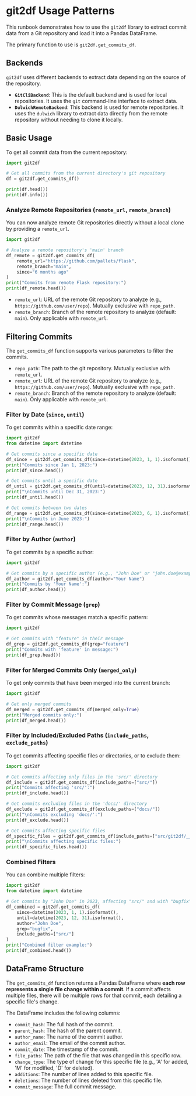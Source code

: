 # git2df Usage Patterns

This runbook demonstrates how to use the `git2df` library to extract commit data from a Git repository and load it into a Pandas DataFrame.

The primary function to use is `git2df.get_commits_df`.

## Backends

`git2df` uses different backends to extract data depending on the source of the repository.

*   **`GitCliBackend`**: This is the default backend and is used for local repositories. It uses the `git` command-line interface to extract data.
*   **`DulwichRemoteBackend`**: This backend is used for remote repositories. It uses the `dulwich` library to extract data directly from the remote repository without needing to clone it locally.

## Basic Usage

To get all commit data from the current repository:

```python
import git2df

# Get all commits from the current directory's git repository
df = git2df.get_commits_df()

print(df.head())
print(df.info())
```

### Analyze Remote Repositories (`remote_url`, `remote_branch`)

You can now analyze remote Git repositories directly without a local clone by providing a `remote_url`.

```python
import git2df

# Analyze a remote repository's 'main' branch
df_remote = git2df.get_commits_df(
    remote_url="https://github.com/pallets/flask",
    remote_branch="main",
    since="6 months ago"
)
print("Commits from remote Flask repository:")
print(df_remote.head())
```

*   `remote_url`: URL of the remote Git repository to analyze (e.g., `https://github.com/user/repo`). Mutually exclusive with `repo_path`.
*   `remote_branch`: Branch of the remote repository to analyze (default: `main`). Only applicable with `remote_url`.

## Filtering Commits

The `get_commits_df` function supports various parameters to filter the commits.

*   `repo_path`: The path to the git repository. Mutually exclusive with `remote_url`.
*   `remote_url`: URL of the remote Git repository to analyze (e.g., `https://github.com/user/repo`). Mutually exclusive with `repo_path`.
*   `remote_branch`: Branch of the remote repository to analyze (default: `main`). Only applicable with `remote_url`.

### Filter by Date (`since`, `until`)

To get commits within a specific date range:

```python
import git2df
from datetime import datetime

# Get commits since a specific date
df_since = git2df.get_commits_df(since=datetime(2023, 1, 1).isoformat())
print("Commits since Jan 1, 2023:")
print(df_since.head())

# Get commits until a specific date
df_until = git2df.get_commits_df(until=datetime(2023, 12, 31).isoformat())
print("\nCommits until Dec 31, 2023:")
print(df_until.head())

# Get commits between two dates
df_range = git2df.get_commits_df(since=datetime(2023, 6, 1).isoformat(), until=datetime(2023, 6, 30).isoformat())
print("\nCommits in June 2023:")
print(df_range.head())
```

### Filter by Author (`author`)

To get commits by a specific author:

```python
import git2df

# Get commits by a specific author (e.g., "John Doe" or "john.doe@example.com")
df_author = git2df.get_commits_df(author="Your Name")
print("Commits by 'Your Name':")
print(df_author.head())
```

### Filter by Commit Message (`grep`)

To get commits whose messages match a specific pattern:

```python
import git2df

# Get commits with "feature" in their message
df_grep = git2df.get_commits_df(grep="feature")
print("Commits with 'feature' in message:")
print(df_grep.head())
```

### Filter for Merged Commits Only (`merged_only`)

To get only commits that have been merged into the current branch:

```python
import git2df

# Get only merged commits
df_merged = git2df.get_commits_df(merged_only=True)
print("Merged commits only:")
print(df_merged.head())
```

### Filter by Included/Excluded Paths (`include_paths`, `exclude_paths`)

To get commits affecting specific files or directories, or to exclude them:

```python
import git2df

# Get commits affecting only files in the 'src/' directory
df_include = git2df.get_commits_df(include_paths=["src/"])
print("Commits affecting 'src/':")
print(df_include.head())

# Get commits excluding files in the 'docs/' directory
df_exclude = git2df.get_commits_df(exclude_paths=["docs/"])
print("\nCommits excluding 'docs/':")
print(df_exclude.head())

# Get commits affecting specific files
df_specific_files = git2df.get_commits_df(include_paths=["src/git2df/__init__.py", "src/git2df/backends.py"])
print("\nCommits affecting specific files:")
print(df_specific_files.head())
```

### Combined Filters

You can combine multiple filters:

```python
import git2df
from datetime import datetime

# Get commits by "John Doe" in 2023, affecting "src/" and with "bugfix" in message
df_combined = git2df.get_commits_df(
    since=datetime(2023, 1, 1).isoformat(),
    until=datetime(2023, 12, 31).isoformat(),
    author="John Doe",
    grep="bugfix",
    include_paths=["src/"]
)
print("Combined filter example:")
print(df_combined.head())
```

## DataFrame Structure

The `get_commits_df` function returns a Pandas DataFrame where **each row represents a single file change within a commit**. If a commit affects multiple files, there will be multiple rows for that commit, each detailing a specific file's change.

The DataFrame includes the following columns:

*   `commit_hash`: The full hash of the commit.
*   `parent_hash`: The hash of the parent commit.
*   `author_name`: The name of the commit author.
*   `author_email`: The email of the commit author.
*   `commit_date`: The timestamp of the commit.
*   `file_paths`: The path of the file that was changed in this specific row.
*   `change_type`: The type of change for this specific file (e.g., 'A' for added, 'M' for modified, 'D' for deleted).
*   `additions`: The number of lines added to this specific file.
*   `deletions`: The number of lines deleted from this specific file.
*   `commit_message`: The full commit message.

